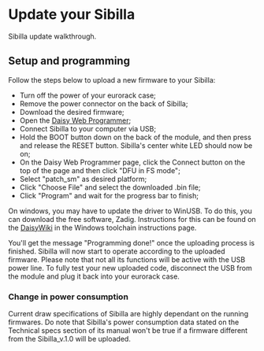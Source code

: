 
# Update your Sibilla

Sibilla update walkthrough.

## Setup and programming

Follow the steps below to upload a new firmware to your Sibilla: </br>
- Turn off the power of your eurorack case;
- Remove the power connector on the back of Sibilla;
- Download the desired firmware;
- Open the [Daisy Web Programmer](https://electro-smith.github.io/Programmer/);
- Connect Sibilla to your computer via USB;
- Hold the BOOT button down on the back of the module, and then press and release the RESET button. Sibilla's center white LED should now be on;
- On the Daisy Web Programmer page, click the Connect button on the top of the page and then click "DFU in FS mode";
- Select "patch_sm" as desired platform;
- Click "Choose File" and select the downloaded .bin file;
- Click "Program" and wait for the progress bar to finish;

On windows, you may have to update the driver to WinUSB. To do this, you can download the free software, Zadig. Instructions for this can be found on the [DaisyWiki](https://github.com/electro-smith/DaisyWiki/wiki) in the Windows toolchain instructions page.

You'll get the message "Programming done!" once the uploading process is finished. Sibilla will now start to operate according to the uploaded firmware. Please note that not all its functions will be active with the USB power line.
To fully test your new uploaded code, disconnect the USB from the module and plug it back into your eurorack case.

### Change in power consumption

Current draw specifications of Sibilla are highly dependant on the running firmwares. 
Do note that Sibilla's power consumption data stated on the Technical specs section of its manual won't be true if a firmware different from the Sibilla_v.1.0 will be uploaded.
